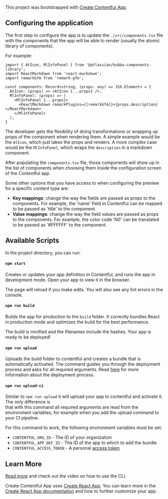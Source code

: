 This project was bootstrapped with [Create Contentful App](https://github.com/contentful/create-contentful-app).

## Configuring the application

The first step to configure the app is to update the `./src/components.tsx` file with the components that the app will be able to render (usually the atomic library of components).

For example:
```tsx
import { AtIcon, MlInfoPanel } from '@atlassian/hubba-components-library';
import ReactMarkdown from 'react-markdown';
import remarkGfm from 'remark-gfm';

const components: Record<string, (props: any) => JSX.Element> = {
  AtIcon: (props) => <AtIcon {...props} />,
  MlInfoPanel: (props) => (
    <MlInfoPanel {...props}>
      <ReactMarkdown remarkPlugins={[remarkGfm]}>{props.description}</ReactMarkdown>
    </MlInfoPanel>
  ),
}
```
The developer gets the flexibility of doing transformations or wrapping up props of the component when rendering them. A simple example would be the `AtIcon`, which just takes the props and renders. A more complex case would be the `MlInfoPanel`, which wraps the `description` in a markdown component.

After populating the `components.tsx` file, those components will show up in the list of components when choosing them inside the configuration screen of the Contentful app.

Some other options that you have access to when configuring the preview for a specific content type are:
- **Key mappings**: change the way the fields are passed as props to the components. For example, the 'name' field in Contentful can be mapped to be passed as 'title' to the component.
- **Value mappings**: change the way the field values are passed as props to the components. For example, the color code 'N0' can be translated to be passed as '#FFFFFF' to the component.

## Available Scripts

In the project directory, you can run:

#### `npm start`

Creates or updates your app definition in Contentful, and runs the app in development mode.
Open your app to view it in the browser.

The page will reload if you make edits.
You will also see any lint errors in the console.

#### `npm run build`

Builds the app for production to the `build` folder.
It correctly bundles React in production mode and optimizes the build for the best performance.

The build is minified and the filenames include the hashes.
Your app is ready to be deployed!

#### `npm run upload`

Uploads the build folder to contentful and creates a bundle that is automatically activated.
The command guides you through the deployment process and asks for all required arguments.
Read [here](https://www.contentful.com/developers/docs/extensibility/app-framework/create-contentful-app/#deploy-with-contentful) for more information about the deployment process.

#### `npm run upload-ci`

Similar to `npm run upload` it will upload your app to contentful and activate it. The only difference is   
that with this command all required arguments are read from the environment variables, for example when you add
the upload command to your CI pipeline.

For this command to work, the following environment variables must be set: 

- `CONTENTFUL_ORG_ID` - The ID of your organization
- `CONTENTFUL_APP_DEF_ID` - The ID of the app to which to add the bundle
- `CONTENTFUL_ACCESS_TOKEN` - A personal [access token](https://www.contentful.com/developers/docs/references/content-management-api/#/reference/personal-access-tokens)

## Learn More

[Read more](https://www.contentful.com/developers/docs/extensibility/app-framework/create-contentful-app/) and check out the video on how to use the CLI.

Create Contentful App uses [Create React App](https://create-react-app.dev/). You can learn more in the [Create React App documentation](https://facebook.github.io/create-react-app/docs/getting-started) and how to further customize your app.
